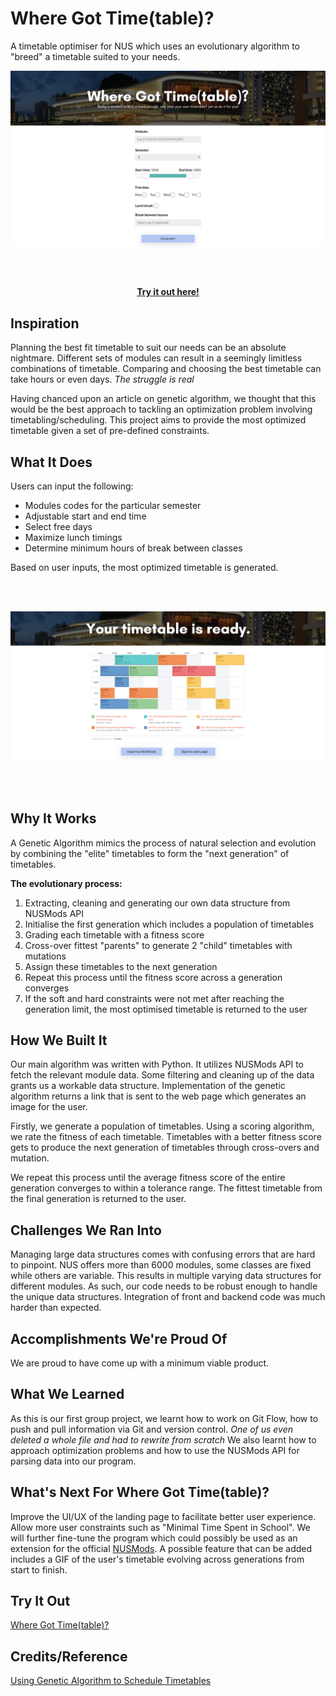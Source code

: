 # Where Got Time(table)?
A timetable optimiser for NUS which uses an evolutionary algorithm to "breed" a timetable suited to your needs.

<p align="center">
<img src="images/timetable_1.png" align="center" height=auto width="600" >
</p><br/><br/>

<p align="center">
    <a href="https://where-got-time-table.herokuapp.com"><strong>Try it out here!</strong></a>
  </p>
</div>

## Inspiration
Planning the best fit timetable to suit our needs can be an absolute nightmare. Different sets of modules can result in a seemingly limitless combinations of timetable. Comparing and choosing the best timetable can take hours or even days. _The struggle is real_

Having chanced upon an article on genetic algorithm, we thought that this would be the best approach to tackling an optimization problem involving timetabling/scheduling. This project aims to provide the most optimized timetable given a set of pre-defined constraints. 

## What It Does

Users can input the following:
- Modules codes for the particular semester
- Adjustable start and end time
- Select free days
- Maximize lunch timings
- Determine minimum hours of break between classes

Based on user inputs, the most optimized timetable is generated.

<br/><br/>
<p align="center">
<img src="images/timetable_2.png" align="center" height=auto width="800" >
</p><br/><br/>

## Why It Works
 A Genetic Algorithm mimics the process of natural selection and evolution by combining the "elite" timetables to form the "next generation" of timetables.  

**The evolutionary process:**
1. Extracting, cleaning and generating our own data structure from NUSMods API
2. Initialise the first generation which includes a population of timetables
3. Grading each timetable with a fitness score
4. Cross-over fittest "parents" to generate 2 "child" timetables with mutations 
5. Assign these timetables to the next generation
6. Repeat this process until the fitness score across a generation converges
7. If the soft and hard constraints were not met after reaching the generation limit, the most optimised timetable is returned to the user

## How We Built It
Our main algorithm was written with Python. It utilizes NUSMods API to fetch the relevant module data. Some filtering and cleaning up of the data grants us a workable data structure. Implementation of the genetic algorithm returns a link that is sent to the web page which generates an image for the user. 

Firstly, we generate a population of timetables. Using a scoring algorithm, we rate the fitness of each timetable. Timetables with a better fitness score gets to produce the next generation of timetables through cross-overs and mutation. 

We repeat this process until the average fitness score of the entire generation converges to within a tolerance range. The fittest timetable from the final generation is returned to the user.

## Challenges We Ran Into
Managing large data structures comes with confusing errors that are hard to pinpoint. 
NUS offers more than 6000 modules, some classes are fixed while others are variable. This results in multiple varying data structures for different modules. As such, our code needs to be robust enough to handle the unique data structures.
Integration of front and backend code was much harder than expected. 

## Accomplishments We're Proud Of
We are proud to have come up with a minimum viable product. 

## What We Learned
As this is our first group project, we learnt how to work on Git Flow, how to push and pull information via Git and version control. _One of us even deleted a whole file and had to rewrite from scratch_
We also learnt how to approach optimization problems and how to use the NUSMods API for parsing data into our program. 

## What's Next For Where Got Time(table)?
Improve the UI/UX of the landing page to facilitate better user experience. Allow more user constraints such as "Minimal Time Spent in School". We will further fine-tune the program which could possibly be used as an extension for the official [NUSMods](https://nusmods.com/). A possible feature that can be added includes a GIF of the user's timetable evolving across generations from start to finish.

## Try It Out
[Where Got Time(table)?](https://where-got-time-table.herokuapp.com/)


## Credits/Reference
[Using Genetic Algorithm to Schedule Timetables](https://towardsdatascience.com/using-genetic-algorithms-to-schedule-timetables-27f132c9e280)
